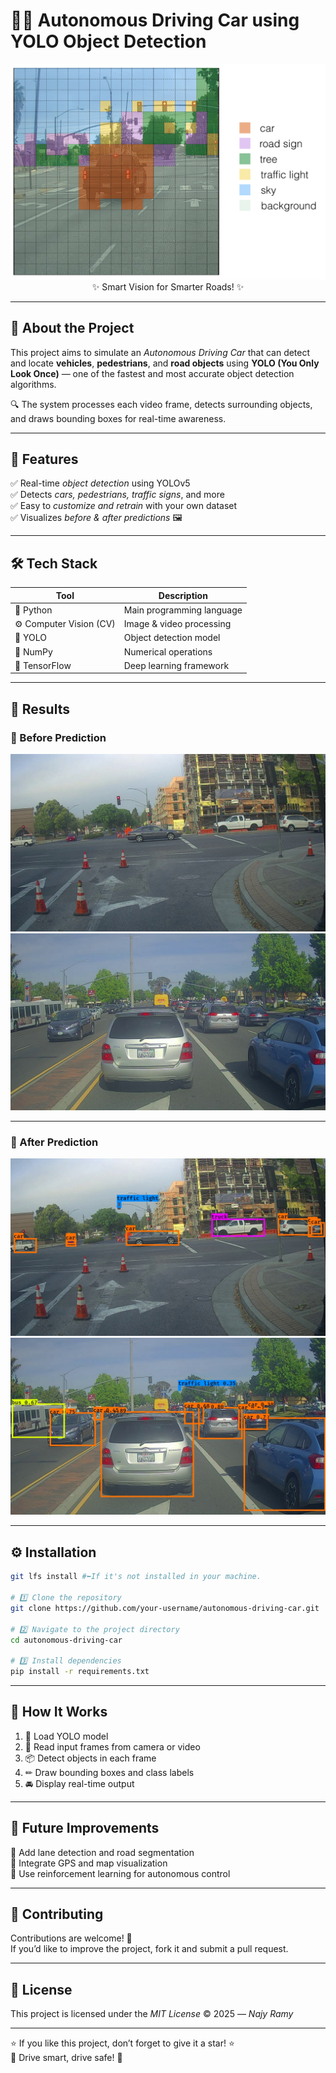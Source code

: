 # 🚗💡 Autonomous Driving Car using YOLO Object Detection  

<div align="center">

![AI Car Banner](./nb_images/proba_map.png)  
✨ Smart Vision for Smarter Roads! ✨  

</div>

---

## 🧠 About the Project  

This project aims to simulate an *Autonomous Driving Car* that can detect and locate **vehicles**, **pedestrians**, and **road objects** using **YOLO (You Only Look Once)** — one of the fastest and most accurate object detection algorithms.  

🔍 The system processes each video frame, detects surrounding objects, and draws bounding boxes for real-time awareness.  

---

## 🚀 Features  

✅ Real-time *object detection* using YOLOv5  
✅ Detects *cars, pedestrians, traffic signs*, and more  
✅ Easy to *customize and retrain* with your own dataset  
✅ Visualizes *before & after predictions* 🖼  

---

## 🛠 Tech Stack  

| Tool | Description |
|------|--------------|
| 🐍 Python | Main programming language |
| ⚙ Computer Vision (CV)| Image & video processing |
| 🤖 YOLO | Object detection model |
| 🔢 NumPy | Numerical operations |
| 🧰 TensorFlow | Deep learning framework |

---

## 📸 Results  

### 🔹 Before Prediction  
<div align="center">
  
![Before 1](./images/0007.jpg)  
![Before 2](./images/test.jpg)  

</div>

---

### 🔸 After Prediction  
<div align="center">
  
![After 1](./out/annotated.jpg)  
![After 2](./out/test.jpg)  

</div>

---


## ⚙ Installation  

```bash
git lfs install #⬅️If it's not installed in your machine.

# 1️⃣ Clone the repository
git clone https://github.com/your-username/autonomous-driving-car.git

# 2️⃣ Navigate to the project directory
cd autonomous-driving-car

# 3️⃣ Install dependencies
pip install -r requirements.txt
```

---

## 🎯 How It Works  

1. 🧩 Load YOLO model  
2. 🎥 Read input frames from camera or video  
3. 📦 Detect objects in each frame  
4. ✏ Draw bounding boxes and class labels  
5. 🚘 Display real-time output  

---

## 💭 Future Improvements  

🚦 Add lane detection and road segmentation  
📍 Integrate GPS and map visualization  
🧠 Use reinforcement learning for autonomous control  

---

## 🤝 Contributing  

Contributions are welcome! 💪  
If you’d like to improve the project, fork it and submit a pull request.  

---

## 📜 License  

This project is licensed under the *MIT License* © 2025 — *Najy Ramy*  

---

⭐ If you like this project, don’t forget to give it a star! ⭐  
💙 Drive smart, drive safe! 💙
